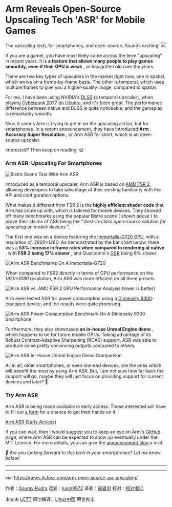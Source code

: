 [#]: subject: "Arm Reveals Open-Source Upscaling Tech 'ASR' for Mobile Games"
[#]: via: "https://news.itsfoss.com/arm-open-source-asr-upscaling/"
[#]: author: "Sourav Rudra https://news.itsfoss.com/author/sourav/"
[#]: collector: "lujun9972/lctt-scripts-1705972010"
[#]: translator: " "
[#]: reviewer: " "
[#]: publisher: " "
[#]: url: " "

Arm Reveals Open-Source Upscaling Tech 'ASR' for Mobile Games
======
The upscaling tech, for smartphones, and open-source. Sounds exciting!
[![][1]][2]

If you are a gamer, you have most likely come across the term “upscaling” in recent years. It is **a feature that allows many people to play games smoothly, even if their GPU is weak** , or has gotten old over the years.

There are two key types of upscalers in the market right now, one is spatial, which works on a frame-by-frame basis. The other is temporal, which uses multiple frames to give you a higher-quality image, compared to spatial.

For me, I have been using NVIDIA's [DLSS][3] (a temporal upscaler), when playing [Cyberpunk 2077 on Ubuntu][4], and it's been great. The performance difference between native and DLSS is quite noticeable, and the gameplay is remarkably smooth.

Now, it seems Arm is trying to get in on the upscaling action, but for smartphones. In a recent announcement, they have introduced **Arm Accuracy Super Resolution** , or Arm ASR for short, which is an open-source upscaler.

Interested? Then keep on reading. 😃

### Arm ASR: Upscaling For Smartphones

![Bistro Scene Test With Arm ASR][5]

Introduced as a temporal upscaler, Arm ASR is based on [AMD FSR 2][6], allowing developers to take advantage of their existing familiarity with the API and configuration options.

What makes it different from FSR 2 is the **highly efficient shader code** that Arm has come up with, which is tailored for mobile devices. They showed off many benchmarks using the popular Bistro scene ( _shown above_ ) to prove their claims of ASR being the “ _best-in-class open-source solution for upscaling on mobile devices_ ”.

The first one was on a device featuring the [Immortalis-G720 GPU][7], with a resolution of, _2800×1260_. As demonstrated by the bar chart below, there was a **53% increase in frame rates when compared to rendering at native** , with **FSR 2 being 17% slower** , and Qualcomm's [GSR][8] being 6% slower.

![Arm ASR Benchmarks On A Immortalis-G720][9]

When compared to FSR2 directly in terms of GPU performance on the _1920×1080_ resolution, Arm ASR was more efficient on all three presets.

![Arm ASR vs. AMD FSR 2 GPU Performance Analysis \(lower is better\)][10]

Arm even tested ASR for power consumption using a [Dimensity 9300][11]-equipped device, and the results were quite promising.

![Arm ASR Power Consumption Benchmark On A Dimensity 9300 Smartphone][12]

Furthermore, they also showcased **an in-house Unreal Engine demo** , which happens to be for future mobile GPUs. Taking advantage of its Robust Contrast-Adaptive Sharpening (RCAS) support, ASR was able to produce some pretty convincing outputs compared to others.

![Arm ASR In-House Unreal Engine Demo Comparison][13]

All in all, older smartphones, or even low-end devices, are the ones which will benefit the most by using Arm ASR. But, I am not sure how far back the support will go, maybe they will just focus on providing support for current devices and later? 🤔

### Try Arm ASR

Arm ASR is being made available in early access. Those interested will have to fill out [a form][14] for a chance to get their hands on it.

[Arm ASR (Early Access)][14]

If you can wait, then I would suggest you to keep an eye on Arm's [GitHub][15] page, where Arm ASR can be expected to show up eventually under the MIT License. For more details, you can give the [announcement blog][16] a visit.

_💬 Are you looking forward to this tech in your smartphones? Let me know below!_

* * *

--------------------------------------------------------------------------------

via: https://news.itsfoss.com/arm-open-source-asr-upscaling/

作者：[Sourav Rudra][a]
选题：[lujun9972][b]
译者：[译者ID](https://github.com/译者ID)
校对：[校对者ID](https://github.com/校对者ID)

本文由 [LCTT](https://github.com/LCTT/TranslateProject) 原创编译，[Linux中国](https://linux.cn/) 荣誉推出

[a]: https://news.itsfoss.com/author/sourav/
[b]: https://github.com/lujun9972
[1]: https://news.itsfoss.com/assets/images/pikapods-banner-v3.webp
[2]: https://www.pikapods.com/?utm_campaign=banner-2024-05&utm_source=itsfoss
[3]: https://en.wikipedia.org/wiki/Deep_learning_super_sampling
[4]: https://news.itsfoss.com/windows-game-on-linux-experience/
[5]: https://news.itsfoss.com/content/images/2024/07/Arm_ASR_a.jpg
[6]: https://github.com/GPUOpen-Effects/FidelityFX-FSR2
[7]: https://www.arm.com/products/silicon-ip-multimedia/immortalis-gpu/immortalis-g720
[8]: https://github.com/SnapdragonStudios/snapdragon-gsr
[9]: https://news.itsfoss.com/content/images/2024/07/Arm_ASR_b.jpg
[10]: https://news.itsfoss.com/content/images/2024/07/Arm_ASR_c.jpg
[11]: https://www.mediatek.com/products/smartphones-2/mediatek-dimensity-9300
[12]: https://news.itsfoss.com/content/images/2024/07/Arm_ASR_d.jpg
[13]: https://news.itsfoss.com/content/images/2024/07/Arm_ASR_e.jpg
[14]: https://forms.office.com/pages/responsepage.aspx?id=eVlO89lXqkqtTbEipmIYTQLm_fjbmCtLgMgj-pMtgBZUMDQ5VUhEM1dKM1ZROEowUFhFQUU0QzY2OC4u
[15]: https://github.com/ARM-software
[16]: https://community.arm.com/arm-community-blogs/b/graphics-gaming-and-vr-blog/posts/introducing-arm-accuracy-super-resolution
